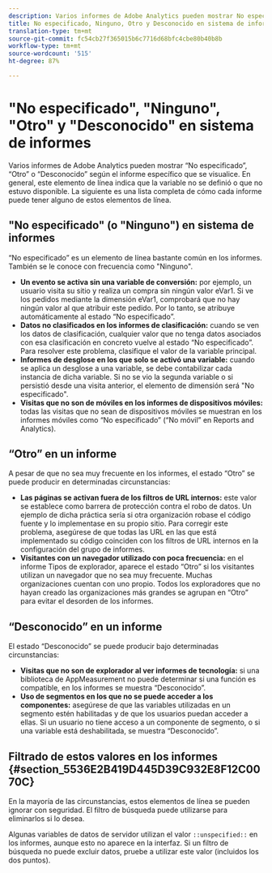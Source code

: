 ```yaml
---
description: Varios informes de Adobe Analytics pueden mostrar No especificado, Ninguno, Otro o Desconocido, según el informe específico visualizado. En general, este elemento de línea indica que la variable no se definió o que no estuvo disponible.
title: No especificado, Ninguno, Otro y Desconocido en sistema de informes
translation-type: tm+mt
source-git-commit: fc54cb27f365015b6c7716d68bfc4cbe80b40b8b
workflow-type: tm+mt
source-wordcount: '515'
ht-degree: 87%

---
```



# &quot;No especificado&quot;, &quot;Ninguno&quot;, &quot;Otro&quot; y &quot;Desconocido&quot; en sistema de informes

Varios informes de Adobe Analytics pueden mostrar “No especificado”, “Otro” o “Desconocido” según el informe específico que se visualice. En general, este elemento de línea indica que la variable no se definió o que no estuvo disponible. La siguiente es una lista completa de cómo cada informe puede tener alguno de estos elementos de línea.

## &quot;No especificado&quot; (o &quot;Ninguno&quot;) en sistema de informes

“No especificado” es un elemento de línea bastante común en los informes. También se le conoce con frecuencia como &quot;Ninguno&quot;.

* **Un evento se activa sin una variable de conversión:** por ejemplo, un usuario visita su sitio y realiza un compra sin ningún valor eVar1. Si ve los pedidos mediante la dimensión eVar1, comprobará que no hay ningún valor al que atribuir este pedido. Por lo tanto, se atribuye automáticamente al estado “No especificado”.
* **Datos no clasificados en los informes de clasificación:** cuando se ven los datos de clasificación, cualquier valor que no tenga datos asociados con esa clasificación en concreto vuelve al estado “No especificado”. Para resolver este problema, clasifique el valor de la variable principal.
* **Informes de desglose en los que solo se activó una variable:** cuando se aplica un desglose a una variable, se debe contabilizar cada instancia de dicha variable. Si no se vio la segunda variable o si persistió desde una visita anterior, el elemento de dimensión será &quot;No especificado&quot;.
* **Visitas que no son de móviles en los informes de dispositivos móviles:** todas las visitas que no sean de dispositivos móviles se muestran en los informes móviles como “No especificado” (“No móvil” en Reports and Analytics).

## “Otro” en un informe

A pesar de que no sea muy frecuente en los informes, el estado “Otro” se puede producir en determinadas circunstancias:

* **Las páginas se activan fuera de los filtros de URL internos:** este valor se establece como barrera de protección contra el robo de datos. Un ejemplo de dicha práctica sería si otra organización robase el código fuente y lo implementase en su propio sitio. Para corregir este problema, asegúrese de que todas las URL en las que está implementado su código coinciden con los filtros de URL internos en la configuración del grupo de informes.
* **Visitantes con un navegador utilizado con poca frecuencia:** en el informe Tipos de explorador, aparece el estado “Otro” si los visitantes utilizan un navegador que no sea muy frecuente. Muchas organizaciones cuentan con uno propio. Todos los exploradores que no hayan creado las organizaciones más grandes se agrupan en “Otro” para evitar el desorden de los informes.

## “Desconocido” en un informe

El estado “Desconocido” se puede producir bajo determinadas circunstancias:

* **Visitas que no son de explorador al ver informes de tecnología:** si una biblioteca de AppMeasurement no puede determinar si una función es compatible, en los informes se muestra “Desconocido”.
* **Uso de segmentos en los que no se puede acceder a los componentes:** asegúrese de que las variables utilizadas en un segmento estén habilitadas y de que los usuarios puedan acceder a ellas. Si un usuario no tiene acceso a un componente de segmento, o si una variable está deshabilitada, se muestra “Desconocido”.

## Filtrado de estos valores en los informes {#section_5536E2B419D445D39C932E8F12C0070C}

En la mayoría de las circunstancias, estos elementos de línea se pueden ignorar con seguridad. El filtro de búsqueda puede utilizarse para eliminarlos si lo desea.

Algunas variables de datos de servidor utilizan el valor `::unspecified::` en los informes, aunque esto no aparece en la interfaz. Si un filtro de búsqueda no puede excluir datos, pruebe a utilizar este valor (incluidos los dos puntos).
